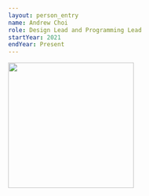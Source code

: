 ```yaml
---
layout: person_entry
name: Andrew Choi
role: Design Lead and Programming Lead
startYear: 2021
endYear: Present
---
```

<img alt="" src="https://media-exp1.licdn.com/dms/image/C4D03AQE4nqfEGE23iQ/profile-displayphoto-shrink_400_400/0/1608566319385?e=1666224000&v=beta&t=v6lekr7Ebi330UWNEVijLMiJnBhB9ImZMzQX_wsEZAs" style="width: 256px; height: 256ppx;">